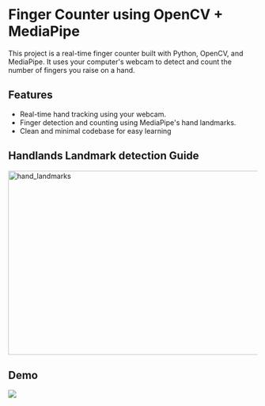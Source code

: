# Finger Counter using OpenCV + MediaPipe
This project is a real-time finger counter built with Python, OpenCV, and MediaPipe. It uses your computer's webcam to detect and count the number of fingers you raise on a hand.

## Features
- Real-time hand tracking using your webcam.
- Finger detection and counting using MediaPipe's hand landmarks.
- Clean and minimal codebase for easy learning

## Handlands Landmark detection Guide
<img width="1073" height="372" alt="hand_landmarks" src="https://github.com/user-attachments/assets/1bea3de9-d92a-4c29-a932-23f5c65fd2a1" />

## Demo
![](https://github.com/Shabeehak/AI_Finger_Counter/blob/main/img/finger_counting-ezgif.com-optimize.gif)
